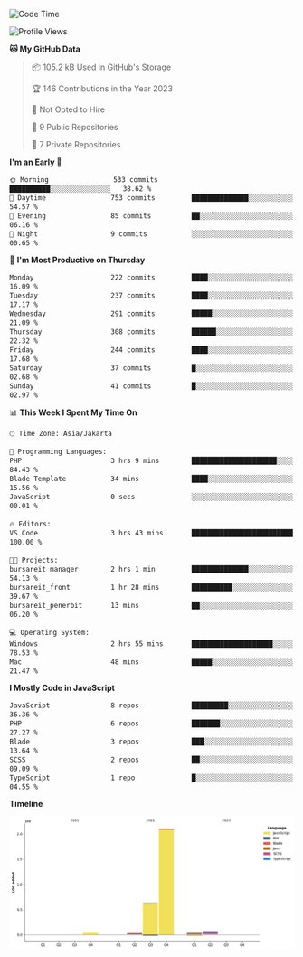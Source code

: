 <!--START_SECTION:waka-->
![Code Time](http://img.shields.io/badge/Code%20Time-100%20hrs%2055%20mins-blue)

![Profile Views](http://img.shields.io/badge/Profile%20Views-0-blue)

**🐱 My GitHub Data** 

> 📦 105.2 kB Used in GitHub's Storage 
 > 
> 🏆 146 Contributions in the Year 2023
 > 
> 🚫 Not Opted to Hire
 > 
> 📜 9 Public Repositories 
 > 
> 🔑 7 Private Repositories 
 > 
**I'm an Early 🐤** 

```text
🌞 Morning                533 commits         ██████████░░░░░░░░░░░░░░░   38.62 % 
🌆 Daytime                753 commits         ██████████████░░░░░░░░░░░   54.57 % 
🌃 Evening                85 commits          ██░░░░░░░░░░░░░░░░░░░░░░░   06.16 % 
🌙 Night                  9 commits           ░░░░░░░░░░░░░░░░░░░░░░░░░   00.65 % 
```
📅 **I'm Most Productive on Thursday** 

```text
Monday                   222 commits         ████░░░░░░░░░░░░░░░░░░░░░   16.09 % 
Tuesday                  237 commits         ████░░░░░░░░░░░░░░░░░░░░░   17.17 % 
Wednesday                291 commits         █████░░░░░░░░░░░░░░░░░░░░   21.09 % 
Thursday                 308 commits         ██████░░░░░░░░░░░░░░░░░░░   22.32 % 
Friday                   244 commits         ████░░░░░░░░░░░░░░░░░░░░░   17.68 % 
Saturday                 37 commits          █░░░░░░░░░░░░░░░░░░░░░░░░   02.68 % 
Sunday                   41 commits          █░░░░░░░░░░░░░░░░░░░░░░░░   02.97 % 
```


📊 **This Week I Spent My Time On** 

```text
🕑︎ Time Zone: Asia/Jakarta

💬 Programming Languages: 
PHP                      3 hrs 9 mins        █████████████████████░░░░   84.43 % 
Blade Template           34 mins             ████░░░░░░░░░░░░░░░░░░░░░   15.56 % 
JavaScript               0 secs              ░░░░░░░░░░░░░░░░░░░░░░░░░   00.01 % 

🔥 Editors: 
VS Code                  3 hrs 43 mins       █████████████████████████   100.00 % 

🐱‍💻 Projects: 
bursareit_manager        2 hrs 1 min         ██████████████░░░░░░░░░░░   54.13 % 
bursareit_front          1 hr 28 mins        ██████████░░░░░░░░░░░░░░░   39.67 % 
bursareit_penerbit       13 mins             ██░░░░░░░░░░░░░░░░░░░░░░░   06.20 % 

💻 Operating System: 
Windows                  2 hrs 55 mins       ████████████████████░░░░░   78.53 % 
Mac                      48 mins             █████░░░░░░░░░░░░░░░░░░░░   21.47 % 
```

**I Mostly Code in JavaScript** 

```text
JavaScript               8 repos             █████████░░░░░░░░░░░░░░░░   36.36 % 
PHP                      6 repos             ███████░░░░░░░░░░░░░░░░░░   27.27 % 
Blade                    3 repos             ███░░░░░░░░░░░░░░░░░░░░░░   13.64 % 
SCSS                     2 repos             ██░░░░░░░░░░░░░░░░░░░░░░░   09.09 % 
TypeScript               1 repo              █░░░░░░░░░░░░░░░░░░░░░░░░   04.55 % 
```



**Timeline**

![Lines of Code chart](https://raw.githubusercontent.com/brstreet2/brstreet2/main/assets/bar_graph.png)


<!--END_SECTION:waka-->
